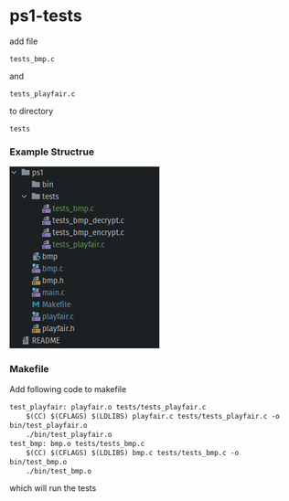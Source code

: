 # ps1-tests

add file 
```
tests_bmp.c
```
and
```
tests_playfair.c
```
to directory 
```
tests
```

### Example Structrue
![example_structure](image.png)

### Makefile
Add following code to makefile
```
test_playfair: playfair.o tests/tests_playfair.c
	$(CC) $(CFLAGS) $(LDLIBS) playfair.c tests/tests_playfair.c -o bin/test_playfair.o
	./bin/test_playfair.o
test_bmp: bmp.o tests/tests_bmp.c
	$(CC) $(CFLAGS) $(LDLIBS) bmp.c tests/tests_bmp.c -o bin/test_bmp.o
	./bin/test_bmp.o
```
which will run the tests

  
